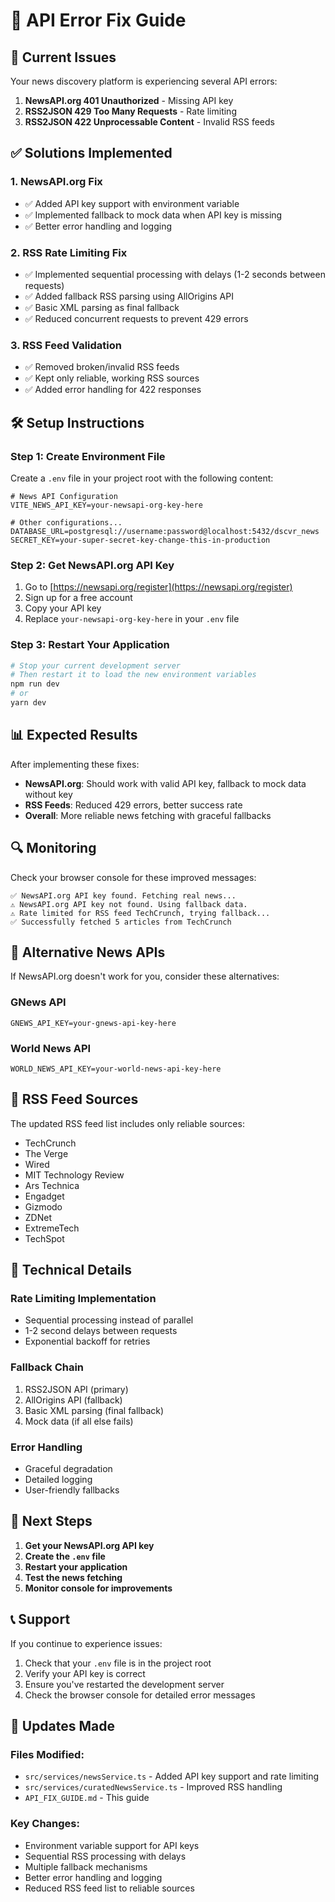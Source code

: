 # 🔧 API Error Fix Guide

## 🚨 Current Issues

Your news discovery platform is experiencing several API errors:

1. **NewsAPI.org 401 Unauthorized** - Missing API key
2. **RSS2JSON 429 Too Many Requests** - Rate limiting
3. **RSS2JSON 422 Unprocessable Content** - Invalid RSS feeds

## ✅ Solutions Implemented

### 1. NewsAPI.org Fix
- ✅ Added API key support with environment variable
- ✅ Implemented fallback to mock data when API key is missing
- ✅ Better error handling and logging

### 2. RSS Rate Limiting Fix
- ✅ Implemented sequential processing with delays (1-2 seconds between requests)
- ✅ Added fallback RSS parsing using AllOrigins API
- ✅ Basic XML parsing as final fallback
- ✅ Reduced concurrent requests to prevent 429 errors

### 3. RSS Feed Validation
- ✅ Removed broken/invalid RSS feeds
- ✅ Kept only reliable, working RSS sources
- ✅ Added error handling for 422 responses

## 🛠️ Setup Instructions

### Step 1: Create Environment File

Create a `.env` file in your project root with the following content:

```env
# News API Configuration
VITE_NEWS_API_KEY=your-newsapi-org-key-here

# Other configurations...
DATABASE_URL=postgresql://username:password@localhost:5432/dscvr_news
SECRET_KEY=your-super-secret-key-change-this-in-production
```

### Step 2: Get NewsAPI.org API Key

1. Go to [https://newsapi.org/register](https://newsapi.org/register)
2. Sign up for a free account
3. Copy your API key
4. Replace `your-newsapi-org-key-here` in your `.env` file

### Step 3: Restart Your Application

```bash
# Stop your current development server
# Then restart it to load the new environment variables
npm run dev
# or
yarn dev
```

## 📊 Expected Results

After implementing these fixes:

- **NewsAPI.org**: Should work with valid API key, fallback to mock data without key
- **RSS Feeds**: Reduced 429 errors, better success rate
- **Overall**: More reliable news fetching with graceful fallbacks

## 🔍 Monitoring

Check your browser console for these improved messages:

```
✅ NewsAPI.org API key found. Fetching real news...
⚠️ NewsAPI.org API key not found. Using fallback data.
⚠️ Rate limited for RSS feed TechCrunch, trying fallback...
✅ Successfully fetched 5 articles from TechCrunch
```

## 🚀 Alternative News APIs

If NewsAPI.org doesn't work for you, consider these alternatives:

### GNews API
```env
GNEWS_API_KEY=your-gnews-api-key-here
```

### World News API
```env
WORLD_NEWS_API_KEY=your-world-news-api-key-here
```

## 📝 RSS Feed Sources

The updated RSS feed list includes only reliable sources:

- TechCrunch
- The Verge
- Wired
- MIT Technology Review
- Ars Technica
- Engadget
- Gizmodo
- ZDNet
- ExtremeTech
- TechSpot

## 🔧 Technical Details

### Rate Limiting Implementation
- Sequential processing instead of parallel
- 1-2 second delays between requests
- Exponential backoff for retries

### Fallback Chain
1. RSS2JSON API (primary)
2. AllOrigins API (fallback)
3. Basic XML parsing (final fallback)
4. Mock data (if all else fails)

### Error Handling
- Graceful degradation
- Detailed logging
- User-friendly fallbacks

## 🎯 Next Steps

1. **Get your NewsAPI.org API key**
2. **Create the `.env` file**
3. **Restart your application**
4. **Test the news fetching**
5. **Monitor console for improvements**

## 📞 Support

If you continue to experience issues:

1. Check that your `.env` file is in the project root
2. Verify your API key is correct
3. Ensure you've restarted the development server
4. Check the browser console for detailed error messages

## 🔄 Updates Made

### Files Modified:
- `src/services/newsService.ts` - Added API key support and rate limiting
- `src/services/curatedNewsService.ts` - Improved RSS handling
- `API_FIX_GUIDE.md` - This guide

### Key Changes:
- Environment variable support for API keys
- Sequential RSS processing with delays
- Multiple fallback mechanisms
- Better error handling and logging
- Reduced RSS feed list to reliable sources
